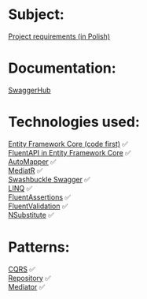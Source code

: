 # Subject:
[Project requirements (in Polish)](https://github.com/MPD97/APBD-Project/blob/master/APBD-Advert-Project/docs/APBD-Project.pdf)

# Documentation:
[SwaggerHub](https://app.swaggerhub.com/apis-docs/Private9492/advert-api/v1)

# Technologies used:
[Entity Framework Core (code first)](https://www.entityframeworktutorial.net/efcore/entity-framework-core.aspx) ✅<br />
[FluentAPI in Entity Framework Core](https://www.entityframeworktutorial.net/efcore/fluent-api-in-entity-framework-core.aspx) ✅<br />
[AutoMapper](https://www.google.com) ✅<br />
[MediatR](https://github.com/jbogard/MediatR) ✅<br />
[Swashbuckle Swagger](https://github.com/domaindrivendev/Swashbuckle.AspNetCore) ✅<br />
[LINQ](https://docs.microsoft.com/pl-pl/dotnet/csharp/tutorials/working-with-linq) ✅<br />
[FluentAssertions](https://fluentassertions.com/) ✅<br />
[FluentValidation](https://fluentvalidation.net/) ✅<br />
[NSubstitute](https://github.com/nsubstitute/NSubstitute) ✅<br />

# Patterns:
[CQRS](https://docs.microsoft.com/pl-pl/azure/architecture/patterns/cqrs) ✅<br />
[Repository](https://codewithshadman.com/repository-pattern-csharp/) ✅<br />
[Mediator](https://refactoring.guru/design-patterns/mediator) ✅<br />
